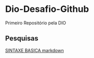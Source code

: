 # Dio-Desafio-Github
Primeiro Repositório pela DIO

## Pesquisas
[SINTAXE BASICA markdown ](https://www.markdownguide.org/basic-syntax/)
